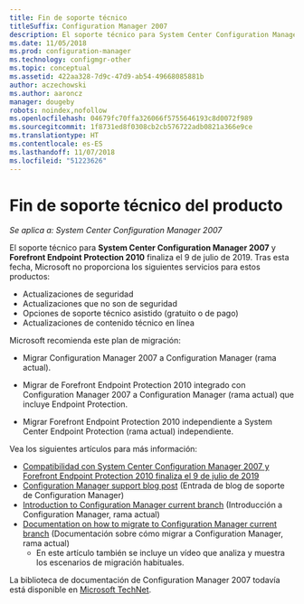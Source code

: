 ```yaml
---
title: Fin de soporte técnico
titleSuffix: Configuration Manager 2007
description: El soporte técnico para System Center Configuration Manager 2007 y Forefront Endpoint Protection 2010 finaliza el 9 de julio de 2019.
ms.date: 11/05/2018
ms.prod: configuration-manager
ms.technology: configmgr-other
ms.topic: conceptual
ms.assetid: 422aa328-7d9c-47d9-ab54-49668085881b
author: aczechowski
ms.author: aaroncz
manager: dougeby
robots: noindex,nofollow
ms.openlocfilehash: 04679fc70ffa326066f5755646193c8d0072f989
ms.sourcegitcommit: 1f8731ed8f0308cb2cb576722adb0821a366e9ce
ms.translationtype: HT
ms.contentlocale: es-ES
ms.lasthandoff: 11/07/2018
ms.locfileid: "51223626"
---
```

# <a name="product-end-of-support"></a>Fin de soporte técnico del producto

*Se aplica a: System Center Configuration Manager 2007*

El soporte técnico para **System Center Configuration Manager 2007** y **Forefront Endpoint Protection 2010** finaliza el 9 de julio de 2019. Tras esta fecha, Microsoft no proporciona los siguientes servicios para estos productos: 
- Actualizaciones de seguridad
- Actualizaciones que no son de seguridad
- Opciones de soporte técnico asistido (gratuito o de pago)
- Actualizaciones de contenido técnico en línea 

Microsoft recomienda este plan de migración:

- Migrar Configuration Manager 2007 a Configuration Manager (rama actual).  

- Migrar de Forefront Endpoint Protection 2010 integrado con Configuration Manager 2007 a Configuration Manager (rama actual) que incluye Endpoint Protection.  

- Migrar Forefront Endpoint Protection 2010 independiente a System Center Endpoint Protection (rama actual) independiente.  


Vea los siguientes artículos para más información:

- [Compatibilidad con System Center Configuration Manager 2007 y Forefront Endpoint Protection 2010 finaliza el 9 de julio de 2019](https://support.microsoft.com/help/4096323)  
- [Configuration Manager support blog post](https://blogs.technet.microsoft.com/configurationmgr/2018/03/30/configuration-manager-2007-approaching-end-of-support-what-you-need-to-know/) (Entrada de blog de soporte de Configuration Manager)  
- [Introduction to Configuration Manager current branch](/sccm/core/understand/introduction) (Introducción a Configuration Manager, rama actual)  
- [Documentation on how to migrate to Configuration Manager current branch](/sccm/core/migration/migrate-data-between-hierarchies) (Documentación sobre cómo migrar a Configuration Manager, rama actual)  
    - En este artículo también se incluye un vídeo que analiza y muestra los escenarios de migración habituales.

La biblioteca de documentación de Configuration Manager 2007 todavía está disponible en [Microsoft TechNet](https://technet.microsoft.com/library/bb735860.aspx).